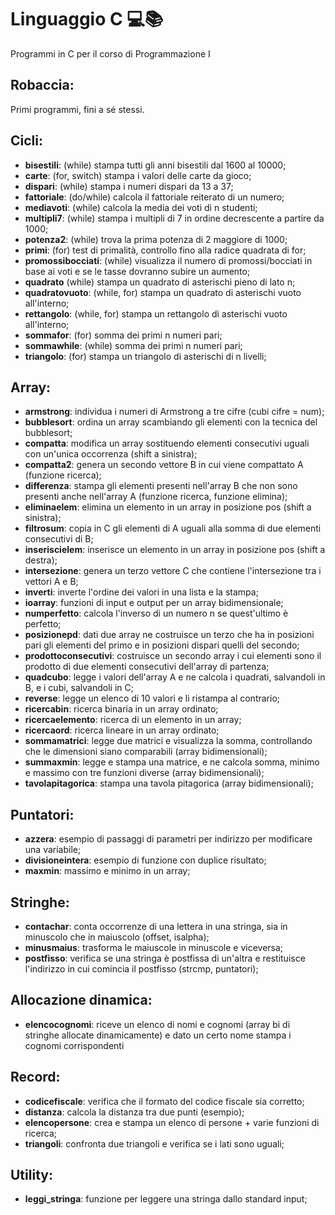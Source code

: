 # Linguaggio C 💻📚
Programmi in C per il corso di Programmazione I

## Robaccia:
Primi programmi, fini a sé stessi.

## Cicli:
- **bisestili**: (while) stampa tutti gli anni bisestili dal 1600 al 10000;
- **carte**: (for, switch) stampa i valori delle carte da gioco;
- **dispari**: (while) stampa i numeri dispari da 13 a 37;
- **fattoriale**: (do/while) calcola il fattoriale reiterato di un numero;
- **mediavoti**: (while) calcola la media dei voti di n studenti;
- **multipli7**: (while) stampa i multipli di 7 in ordine decrescente a partire da 1000;
- **potenza2**: (while) trova la prima potenza di 2 maggiore di 1000;
- **primi**: (for) test di primalità, controllo fino alla radice quadrata di for;
- **promossibocciati**: (while) visualizza il numero di promossi/bocciati in base ai voti e se le tasse dovranno subire un aumento;
- **quadrato** (while) stampa un quadrato di asterischi pieno di lato n;
- **quadratovuoto**: (while, for) stampa un quadrato di asterischi vuoto all'interno;
- **rettangolo**: (while, for) stampa un rettangolo di asterischi vuoto all'interno;
- **sommafor**: (for) somma dei primi n numeri pari;
- **sommawhile**: (while) somma dei primi n numeri pari;
- **triangolo**: (for) stampa un triangolo di asterischi di n livelli;

## Array:
- **armstrong**: individua i numeri di Armstrong a tre cifre (cubi cifre = num); 
- **bubblesort**: ordina un array scambiando gli elementi con la tecnica del bubblesort;
- **compatta**: modifica un array sostituendo elementi consecutivi uguali con un'unica occorrenza (shift a sinistra);
- **compatta2**: genera un secondo vettore B in cui viene compattato A (funzione ricerca);
- **differenza**: stampa gli elementi presenti nell'array B che non sono presenti anche nell'array A (funzione ricerca, funzione elimina);
- **eliminaelem**: elimina un elemento in un array in posizione pos (shift a sinistra);
- **filtrosum**: copia in C gli elementi di A uguali alla somma di due elementi consecutivi di B;
- **inseriscielem**: inserisce un elemento in un array in posizione pos (shift a destra);
- **intersezione**: genera un terzo vettore C che contiene l'intersezione tra i vettori A e B;
- **inverti**: inverte l'ordine dei valori in una lista e la stampa;
- **ioarray**: funzioni di input e output per un array bidimensionale;
- **numperfetto**: calcola l'inverso di un numero n se quest'ultimo è perfetto;
- **posizionepd**: dati due array ne costruisce un terzo che ha in posizioni pari gli elementi del primo e in posizioni dispari quelli del secondo;
- **prodottoconsecutivi**: costruisce un secondo array i cui elementi sono il prodotto di due elementi consecutivi dell'array di partenza;
- **quadcubo**: legge i valori dell'array A e ne calcola i quadrati, salvandoli in B, e i cubi, salvandoli in C;
- **reverse**: legge un elenco di 10 valori e li ristampa al contrario;
- **ricercabin**: ricerca binaria in un array ordinato;
- **ricercaelemento**: ricerca di un elemento in un array;
- **ricercaord**: ricerca lineare in un array ordinato;
- **sommamatrici**: legge due matrici e visualizza la somma, controllando che le dimensioni siano comparabili (array bidimensionali); 
- **summaxmin**: legge e stampa una matrice, e ne calcola somma, minimo e massimo con tre funzioni diverse (array bidimensionali);
- **tavolapitagorica**: stampa una tavola pitagorica (array bidimensionali);

## Puntatori:
- **azzera**: esempio di passaggi di parametri per indirizzo per modificare una variabile;
- **divisioneintera**: esempio di funzione con duplice risultato;
- **maxmin**: massimo e minimo in un array;

## Stringhe:
- **contachar**: conta occorrenze di una lettera in una stringa, sia in minuscolo che in maiuscolo (offset, isalpha);
- **minusmaius**: trasforma le maiuscole in minuscole e viceversa;
- **postfisso**: verifica se una stringa è postfissa di un'altra e restituisce l'indirizzo in cui comincia il postfisso (strcmp, puntatori);

## Allocazione dinamica:
- **elencocognomi**: riceve un elenco di nomi e cognomi (array bi di stringhe allocate dinamicamente) e dato un certo nome stampa i cognomi corrispondenti

## Record:
- **codicefiscale**: verifica che il formato del codice fiscale sia corretto; 
- **distanza**: calcola la distanza tra due punti (esempio);
- **elencopersone**: crea e stampa un elenco di persone + varie funzioni di ricerca;
- **triangoli**: confronta due triangoli e verifica se i lati sono uguali;

## Utility:
- **leggi_stringa**: funzione per leggere una stringa dallo standard input;
